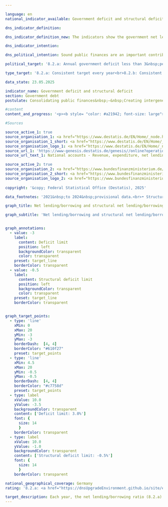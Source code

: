 ```yaml
---

language: en        
national_indicator_available: Government deficit and structural deficit        

dns_indicator_definition:         

dns_indicator_definition_new: The indicators show the government net lending/borrowing (8.2.a) and the structural net lending/borrowing (8.2.b) in relation to gross domestic product (<abbr title="Gross domestic product" tabindex="0">GDP</abbr>) at current prices (in per cent). The government's net lending/net borrowing is calculated from government revenue less government expenditure as defined in the national accounts. The annual structural net lending/borrowing is the part of the net lending/borrowing that is not attributable to cyclical fluctuations and temporary effects. A negative net lending/borrowing balance is referred to as a deficit, a positive net lending/borrowing balance as a surplus.        

dns_indicator_intention:         

dns_political_intention: Sound public finances are an important contribution to a sustainable financial policy. A policy that would finance current government spending excessively through new debt and leave the repayment of this debt to future generations alone would not be sustainable.        

political_target: '8.2.a: Annual government deficit less than 3&nbsp;per cent of gross domestic product (<abbr title="Gross domestic product" tabindex="0">GDP</abbr>); To be maintained until 2030<br>8.2.b: Structurally balanced government budget, general structural deficit must not exceed 0.5&nbsp;per cent of gross domestic product (<abbr title="Gross domestic product" tabindex="0">GDP</abbr>); To be maintained until 2030'        

type_target: '8.2.a: Consistent target every year<br>8.2.b: Consistent target every year'        

data_state: 23.05.2025        

indicator_name: Government deficit and structural deficit        
section: Government debt        
postulate: Consolidating public finances&nbsp;–&nbsp;Creating intergenerational equity        

#content         
content_and_progress: '<p><b style= "color: #a21942; font-size: large">8.2.a, b Government deficit and structural deficit</b><br><br>The government net lending/borrowing refers to the difference between government revenues and expenditures over a specific period&nbsp;–&nbsp;typically one year. If the balance is negative, expenditures exceed revenues, which is referred to as a government deficit. The (nominal) net lending/borrowing regularly reflects cyclical fluctuations&nbsp;–&nbsp;such as relatively higher expenditures during economic downturns or higher revenues compared to expenditures during phases of economic growth.<br><br>The so-called structural net lending/borrowing attempts to eliminate temporary cyclical effects. It indicates the level of deficit or surplus that would prevail if the economy were operating under cyclically neutral conditions&nbsp;–&nbsp;that is, at its potential output. The structural net lending/borrowing thus provides insights into the long-term sustainability of public finances&nbsp;–&nbsp;independent of short-term economic fluctuations.<br><br>These indicators serve as instruments of fiscal and budgetary policy, particularly for assessing fiscal stability and ensuring compliance with debt rules&nbsp;–&nbsp;for instance, within the framework of the European Union’s Stability and Growth Pact. The nominal net lending/borrowing is calculated by the Federal Statistical Office (Statistisches Bundesamt) in accordance with the European System of National and Regional Accounts (<abbr title="European System of National and Regional Accounts" tabindex="0">ESA</abbr>). It incorporates the finances of all levels of government&nbsp;–&nbsp;namely the federal government, Länder, and municipalities&nbsp;–&nbsp;as well as the social security system. The structural net lending/borrowing, by contrast, is determined by the Federal Ministry of Finance (Bundesministerium der Finanzen, <abbr title="Federal Ministry of Finance" tabindex="0">BMF</abbr>).<br><br>Both indicators are expressed as a percentage of gross domestic product (<abbr title="Gross domestic product" tabindex="0">GDP</abbr>), enabling an assessment of a country’s fiscal position in relation to the size of its economic output. This representation facilitates better comparability over time and across countries.<br><br>Germany’s net lending/borrowing has been subject to considerable fluctuations. The lowest values since 1991&nbsp;were recorded at –4.4% of <abbr title="Gross domestic product" tabindex="0">GDP</abbr> in both 2010&nbsp;and 2020&nbsp;–&nbsp;immediately following the global financial and economic crisis of 2008/2009&nbsp;and during the <abbr title="Coronavirus SARS-CoV-2" tabindex="0">COVID-19</abbr>&nbsp;pandemic. Both events led to additional public expenditures, for example through economic stimulus packages and support programmes, as well as reduced revenues due to economic downturns. These developments are accordingly reflected in the indicator.<br><br>Between 2013&nbsp;and 2019, government revenues exceeded expenditures, resulting in positive net lendings/borrowings. The highest surplus to date was achieved in 2018, when the government recorded a surplus of 64.7&nbsp;billion euros, equivalent to 1.9% of <abbr title="Gross domestic product" tabindex="0">GDP</abbr>.<br><br>Since the low point in 2020, the net lending/borrowing has only partially recovered and remains in negative territory. In 2024, the balance stood at –116&nbsp;billion euros, or –2.7% of <abbr title="Gross domestic product" tabindex="0">GDP</abbr>. The politically determined target of limiting the government deficit to a maximum of 3% of <abbr title="Gross domestic product" tabindex="0">GDP</abbr> was thus met in 2024. However, the long-term trend of the indicator suggests a deterioration in the fiscal position.<br><br>In a European comparison, Germany’s government deficit in 2024&nbsp;was below the <abbr title="European Union" tabindex="0">EU</abbr> average of 3.2%. Twelve member states reported a higher deficit than Germany; eight reported a lower deficit. Six countries&nbsp;–&nbsp;Denmark (+4.5%), Cyprus (+4.3%), Ireland (+4.3%), Greece (+1.3%), Luxembourg (+1.0%), and Portugal (+0.7%)&nbsp;–&nbsp;recorded a positive net lending/borrowing.<br><br>The trajectory of the structural net lending/borrowing naturally resembles that of the nominal net lending/borrowing, which is why a detailed description is omitted. However, by eliminating temporary cyclical effects, the indicator is less prone to short-term extreme fluctuations.<br><br>The politically defined target stipulates that the annual structural deficit should not exceed 0.5% of <abbr title="Gross domestic product" tabindex="0">GDP</abbr>. In 2024, however&nbsp;–&nbsp;as in previous years&nbsp;–&nbsp;the structural deficit, at 1.9% of <abbr title="Gross domestic product" tabindex="0">GDP</abbr>, significantly exceeded this target value.</p>'                

#Sources        

source_active_1: true
source_organisation_1: <a href="https://www.destatis.de/EN/Home/_node.html" target="_blank">Federal Statistical Office</a>
source_organisation_1_short: <a href="https://www.destatis.de/EN/Home/_node.html" target="_blank">Federal Statistical Office</a>
source_organisation_logo_1: <a href="https://www.destatis.de/EN/Home/_node.html" target="_blank"><img src="https://dnsTestEnvironment.github.io/dns-indicators/public/OrgImgEn/destatis.png" alt="Federal Statistical Office" title=" Click here to visit the homepage of the organizationFederal Statistical Office" style="height:60px; width:148px; border:transparent"/></a>
source_url_1: 'https://www-genesis.destatis.de/genesis//online?operation=table&code=81000-0031&bypass=true&levelindex=1&levelid=1660802268437&language=en'
source_url_text_1: National accounts - Revenue, expenditure, net lending/net borrowing of general government&nbsp;–&nbsp;GENESIS online 81000-0031

source_active_2: true
source_organisation_2: <a href="https://www.bundesfinanzministerium.de/Web/EN/Home/home.html" target="_blank" onclick="return confirm_alert('the Federal Ministry of Finance', 'En')">Federal Ministry of Finance</a>
source_organisation_2_short: <a href="https://www.bundesfinanzministerium.de/Web/EN/Home/home.html" target="_blank" onclick="return confirm_alert('the Federal Ministry of Finance', 'En')">Federal Ministry of Finance</a>
source_organisation_logo_2: <a href="https://www.bundesfinanzministerium.de/Web/EN/Home/home.html" target="_blank" onclick="return confirm_alert('the Federal Ministry of Finance', 'En')"><img src="https://dnsTestEnvironment.github.io/dns-indicators/public/OrgImgEn/bmf.png" alt="Federal Ministry of Finance" title=" Click here to visit the homepage of the organizationFederal Ministry of Finance" style="height:60px; width:148px; border:transparent"/></a>
        
copyright: '&copy; Federal Statistical Office (Destatis), 2025'        

data_footnotes: '2021&nbsp;to 2024&nbsp;provisional data.<br>• Structural financial balance: The data is based on a special evaluation and is not publicly available.<br>• Gross domestic product (price-adjusted): Year-on-year change.'        

graph_title: Net lending/borrowing and structural net lending/borrowing of general government        

graph_subtitle: 'Net lending/borrowing and structural net lending/borrowing: in relation to gross domestic product (at current prices)'        


graph_annotations:
  - value: -3
    label:
      content: Deficit limit
      position: left
      backgroundColor: transparent
      color: transparent
    preset: target_line
    borderColor: transparent
  - value: -0.5
    label:
      content: Structural deficit limit
      position: left
      backgroundColor: transparent
      color: transparent
    preset: target_line
    borderColor: transparent        


graph_target_points:
  - type: 'line'
    xMin: 0
    xMax: 20
    yMin: -3
    yMax: -3
    borderDash:  [4, 4]
    borderColor: "#610f27"
    preset: target_points
  - type: 'line'
    xMin: 4.5
    xMax: 20
    yMin: -0.5
    yMax: -0.5
    borderDash:  [4, 4]
    borderColor: "#c7758d"
    preset: target_points
  - type: label
    xValue: 10.0
    yValue: -3.5
    backgroundColor: transparent
    content: ['Deficit limit: 3.0%']
    font: {
      size: 14
      }
    borderColor: transparent
  - type: label
    xValue: 10.0
    yValue: -1.0
    backgroundColor: transparent
    content: ['Structural deficit limit: -0.5%']
    font: {
      size: 14
      }
    borderColor: transparent                

national_geographical_coverage: Germany        
rating: '8.2.a: <a href="https://dnsUpgradeEnvironment.github.io/site/en/status"><img src="https://sdg-indikatoren.de/public/Wettersymbole/Leicht bewölkt.png" title="In 2024 the target value or a better value was achieved, but the average change pointed in the direction of deterioration." alt="Weathersymbol: Clouded sun"/></a><br>8.2.b: <a href="https://dnsUpgradeEnvironment.github.io/site/en/status"><img src="https://sdg-indikatoren.de/public/Wettersymbole/Blitz.png" title="In 2024 the target value was missed and the indicator had not moved towards the target on average over the previous changes." alt="Weathersymbol: Thuder strom"/></a>'        

target_description: Each year, the net lending/borrowing ratio (8.2.a) should be at least -3&nbsp;per cent of gross domestic product and the structural net lending/borrowing ratio (8.2.b) at least -0.5&nbsp;per cent of gross domestic product.<br><br>Based on the target formulation, both politically defined target values should be met every year. While indicator 8.2.a was below the target value in 2024, the average development of the indicator over the last six years points towards an increase. Indicator 8.2.a is therefore rated as "slightly cloudy" for 2024.<br><br>Indicator 8.2.b was significantly above the target value in 2024. The average development over the last six years also points to a further deterioration. Accordingly, indicator 8.2.b for the year 2024&nbsp;is assessed as "Thunderstorm".        
---
```


